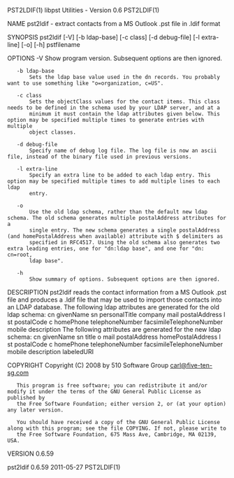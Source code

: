 PST2LDIF(1)                                               libpst Utilities - Version 0.6                                               PST2LDIF(1)

NAME
       pst2ldif - extract contacts from a MS Outlook .pst file in .ldif format

SYNOPSIS
       pst2ldif [-V] [-b ldap-base] [-c class] [-d debug-file] [-l extra-line] [-o] [-h] pstfilename

OPTIONS
       -V
           Show program version. Subsequent options are then ignored.

       -b ldap-base
           Sets the ldap base value used in the dn records. You probably want to use something like "o=organization, c=US".

       -c class
           Sets the objectClass values for the contact items. This class needs to be defined in the schema used by your LDAP server, and at a
           minimum it must contain the ldap attributes given below. This option may be specified multiple times to generate entries with multiple
           object classes.

       -d debug-file
           Specify name of debug log file. The log file is now an ascii file, instead of the binary file used in previous versions.

       -l extra-line
           Specify an extra line to be added to each ldap entry. This option may be specified multiple times to add multiple lines to each ldap
           entry.

       -o
           Use the old ldap schema, rather than the default new ldap schema. The old schema generates multiple postalAddress attributes for a
           single entry. The new schema generates a single postalAddress (and homePostalAddress when available) attribute with $ delimiters as
           specified in RFC4517. Using the old schema also generates two extra leading entries, one for "dn:ldap base", and one for "dn: cn=root,
           ldap base".

       -h
           Show summary of options. Subsequent options are then ignored.

DESCRIPTION
       pst2ldif reads the contact information from a MS Outlook .pst file and produces a .ldif file that may be used to import those contacts into
       an LDAP database. The following ldap attributes are generated for the old ldap schema:
           cn
           givenName
           sn
           personalTitle
           company
           mail
           postalAddress
           l
           st
           postalCode
           c
           homePhone
           telephoneNumber
           facsimileTelephoneNumber
           mobile
           description
       The following attributes are generated for the new ldap schema:
           cn
           givenName
           sn
           title
           o
           mail
           postalAddress
           homePostalAddress
           l
           st
           postalCode
           c
           homePhone
           telephoneNumber
           facsimileTelephoneNumber
           mobile
           description
           labeledURI

COPYRIGHT
       Copyright (C) 2008 by 510 Software Group <carl@five-ten-sg.com>

       This program is free software; you can redistribute it and/or modify it under the terms of the GNU General Public License as published by
       the Free Software Foundation; either version 2, or (at your option) any later version.

       You should have received a copy of the GNU General Public License along with this program; see the file COPYING. If not, please write to
       the Free Software Foundation, 675 Mass Ave, Cambridge, MA 02139, USA.

VERSION
       0.6.59

pst2ldif 0.6.59                                                     2011-05-27                                                         PST2LDIF(1)
